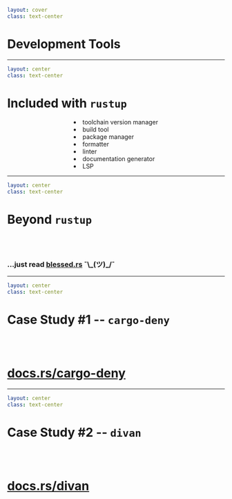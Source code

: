 ```yaml
layout: cover
class: text-center
```

# Development Tools

<Nr />

---

```yaml
layout: center
class: text-center
```

# Included with `rustup`

<div style="display: flex">
  <div style="flex-grow: 1"></div>
  <div style="text-align: left">
    <li>toolchain version manager</li>
    <li>build tool</li>
    <li>package manager</li>
    <li>formatter</li>
    <li>linter</li>
    <li>documentation generator</li>
    <li>LSP</li>
  </div>
  <div style="flex-grow: 1"></div>
</div>

<Nr />

---

```yaml
layout: center
class: text-center
```

# Beyond `rustup`

<div style="height: 32px"></div>

### ...just read [blessed.rs](https://blessed.rs) ¯\\\_(ツ)\_/¯

<Nr />

---

```yaml
layout: center
class: text-center
```

# Case Study #1 -- `cargo-deny`

<div style="height: 32px"></div>

# [docs.rs/cargo-deny](https://docs.rs/cargo-deny/)

<Nr />

---

```yaml
layout: center
class: text-center
```

# Case Study #2 -- `divan`

<div style="height: 32px"></div>

# [docs.rs/divan](https://docs.rs/divan/)

<Nr />
